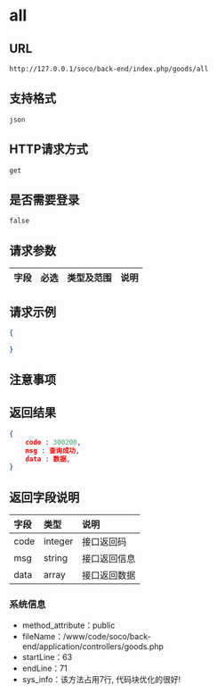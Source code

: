 # all

##  URL
    http://127.0.0.1/soco/back-end/index.php/goods/all

##  支持格式
    json

##  HTTP请求方式
    get

##  是否需要登录
    false

##  请求参数
| 字段                     |   必选            |   类型及范围    | 说明                               |
|:-------------------------|:----------------- |:----------------|:-----------------------------------|


##  请求示例
```json
{
    
}
```

##  注意事项
    

##  返回结果
```json
{
    code : 300200,
	msg : 查询成功,
	data : 数据,
}
```

##  返回字段说明
| 字段                     |   类型           | 说明                               |
|:-------------------------|:-----------------|:-----------------------------------|
|code|integer|接口返回码|
|msg|string|接口返回信息|
|data|array|接口返回数据|


### 系统信息
- method_attribute：public
- fileName：/www/code/soco/back-end/application/controllers/goods.php
- startLine：63
- endLine：71
- sys_info：该方法占用7行, 代码块优化的很好!
